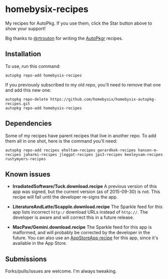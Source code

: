 # homebysix-recipes

My recipes for AutoPkg. If you use them, click the Star button above to show your support!

Big thanks to [@rtrouton](https://github.com/rtrouton) for writing the [AutoPkgr](https://github.com/lindegroup/autopkgr) recipes.


## Installation

To use, run this command:

```
autopkg repo-add homebysix-recipes
```

If you previously subscribed to my old repo, you'll need to remove that one and add this new one:

```
autopkg repo-delete https://github.com/homebysix/homebysix-autopkg-recipes.git
autopkg repo-add homebysix-recipes
```


## Dependencies

Some of my recipes have parent recipes that live in another repo. To add them all in one shot, here is the command you'll need:

```
autopkg repo-add recipes eholtam-recipes gerardkok-recipes hansen-m-recipes jaharmi-recipes jleggat-recipes jps3-recipes keeleysam-recipes rustymyers-recipes
```


## Known issues

- __IrradiatedSoftware/Tuck.download.recipe__
    A previous version of this app was signed, but the current version (as of 2015-09-30) is not. This recipe will fail until the developer re-signs the app.

- __LiteratureAndLatte/Scapple.download.recipe__
    The Sparkle feed for this app lists incorrect `http:/` download URLs instead of `http://`. The developer is aware and will correct this in a future release.

- __MacPaw/Gemini.download.recipe__
    The Sparkle feed for this app is malformed, and will probably be corrected by the developer in the future. You can also use an [AppStoreApp recipe](https://github.com/autopkg/nmcspadden-recipes#appstoreapp-recipe) for this app, since it's available in the App Store.


## Submissions

Forks/pulls/issues are welcome. I'm always tweaking.

